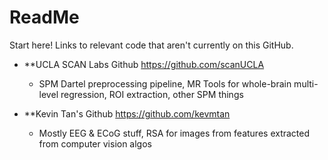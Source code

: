 # ReadMe
Start here! Links to relevant code that aren't currently on this GitHub.

* **UCLA SCAN Labs Github https://github.com/scanUCLA
  * SPM Dartel preprocessing pipeline, MR Tools for whole-brain multi-level regression, ROI extraction, other SPM things

* **Kevin Tan's Github https://github.com/kevmtan
  * Mostly EEG & ECoG stuff, RSA for images from features extracted from computer vision algos
